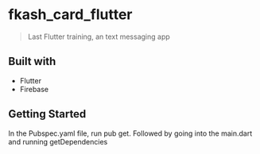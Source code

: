 # fkash_card_flutter

> Last Flutter training, an text messaging app

## Built with

- Flutter
- Firebase


## Getting Started

In the Pubspec.yaml file, run pub get. Followed by going into the main.dart and running getDependencies
